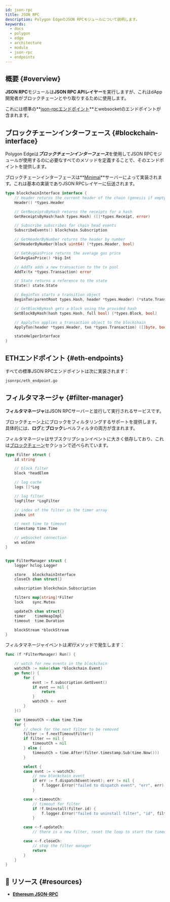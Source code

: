 ```yaml
---
id: json-rpc
title: JSON RPC
description: Polygon EdgeのJSON RPCモジュールについて説明します。
keywords:
  - docs
  - polygon
  - edge
  - architecture
  - module
  - json-rpc
  - endpoints
---
```


## 概要 {#overview}

**JSON RPC**モジュールは**JSON RPC APIレイヤー**を実行しますが、これはdApp開発者がブロックチェーンとやり取りするために使用します。

これには標準の**[json-rpcエンドポイント](https://eth.wiki/json-rpc/API)**とwebsocketのエンドポイントが含まれます。

## ブロックチェーンインターフェース {#blockchain-interface}

Polygon Edgeは***ブロックチェーンインターフェース***を使用してJSON RPCモジュールが使用するのに必要なすべてのメソッドを定義することで、そのエンドポイントを提供します。

ブロックチェーンインターフェースは**[Minimal](/docs/edge/architecture/modules/minimal)**サーバーによって実装されます。これは基本の実装でありJSON RPCレイヤーに伝送されます。

````go title="jsonrpc/blockchain.go"
type blockchainInterface interface {
	// Header returns the current header of the chain (genesis if empty)
	Header() *types.Header

	// GetReceiptsByHash returns the receipts for a hash
	GetReceiptsByHash(hash types.Hash) ([]*types.Receipt, error)

	// Subscribe subscribes for chain head events
	SubscribeEvents() blockchain.Subscription

	// GetHeaderByNumber returns the header by number
	GetHeaderByNumber(block uint64) (*types.Header, bool)

	// GetAvgGasPrice returns the average gas price
	GetAvgGasPrice() *big.Int

	// AddTx adds a new transaction to the tx pool
	AddTx(tx *types.Transaction) error

	// State returns a reference to the state
	State() state.State

	// BeginTxn starts a transition object
	BeginTxn(parentRoot types.Hash, header *types.Header) (*state.Transition, error)

	// GetBlockByHash gets a block using the provided hash
	GetBlockByHash(hash types.Hash, full bool) (*types.Block, bool)

	// ApplyTxn applies a transaction object to the blockchain
	ApplyTxn(header *types.Header, txn *types.Transaction) ([]byte, bool, error)

	stateHelperInterface
}
````

## ETHエンドポイント {#eth-endpoints}

すべての標準JSON RPCエンドポイントは次に実装されます：

````bash
jsonrpc/eth_endpoint.go
````

## フィルタマネージャ {#filter-manager}

**フィルタマネージャ**はJSON RPCサーバーと並行して実行されるサービスです。

ブロックチェーン上にブロックをフィルタリングするサポートを提供します。<br />
具体的には、**ログ**と**ブロック**レベルフィルタの両方が含まれます。

フィルタマネージャはサブスクリプションイベントに大きく依存しており、これは[ブロックチェーン](blockchain#blockchain-subscriptions)セクションで述べられています。

````go title="jsonrpc/filter_manager.go"
type Filter struct {
	id string

	// block filter
	block *headElem

	// log cache
	logs []*Log

	// log filter
	logFilter *LogFilter

	// index of the filter in the timer array
	index int

	// next time to timeout
	timestamp time.Time

	// websocket connection
	ws wsConn
}


type FilterManager struct {
	logger hclog.Logger

	store   blockchainInterface
	closeCh chan struct{}

	subscription blockchain.Subscription

	filters map[string]*Filter
	lock    sync.Mutex

	updateCh chan struct{}
	timer    timeHeapImpl
	timeout  time.Duration

	blockStream *blockStream
}

````

フィルタマネージャイベントは*実行*メソッドで発生します：

````go title="jsonrpc/filter_manager.go"
func (f *FilterManager) Run() {

	// watch for new events in the blockchain
	watchCh := make(chan *blockchain.Event)
	go func() {
		for {
			evnt := f.subscription.GetEvent()
			if evnt == nil {
				return
			}
			watchCh <- evnt
		}
	}()

	var timeoutCh <-chan time.Time
	for {
		// check for the next filter to be removed
		filter := f.nextTimeoutFilter()
		if filter == nil {
			timeoutCh = nil
		} else {
			timeoutCh = time.After(filter.timestamp.Sub(time.Now()))
		}

		select {
		case evnt := <-watchCh:
			// new blockchain event
			if err := f.dispatchEvent(evnt); err != nil {
				f.logger.Error("failed to dispatch event", "err", err)
			}

		case <-timeoutCh:
			// timeout for filter
			if !f.Uninstall(filter.id) {
				f.logger.Error("failed to uninstall filter", "id", filter.id)
			}

		case <-f.updateCh:
			// there is a new filter, reset the loop to start the timeout timer

		case <-f.closeCh:
			// stop the filter manager
			return
		}
	}
}
````

## 📜 リソース {#resources}
* **[Ethereum JSON-RPC](https://eth.wiki/json-rpc/API)**
